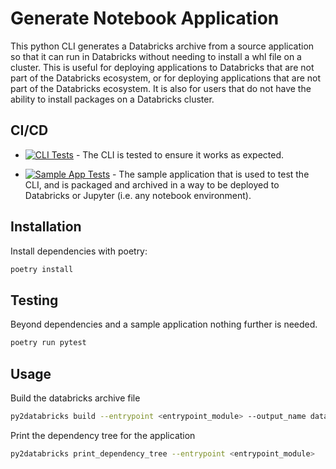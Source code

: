 # Generate Notebook Application

This python CLI generates a Databricks archive from a source application so that it can run in Databricks without needing to install a whl file on a cluster. This is useful for deploying applications to Databricks that are not part of the Databricks ecosystem, or for deploying applications that are not part of the Databricks ecosystem. It is also for users that do not have the ability to install packages on a Databricks cluster.

## CI/CD

* [![CLI Tests](https://github.com/awhipp/python_app_to_databricks/actions/workflows/cli_tests.yml/badge.svg)](https://github.com/awhipp/python_app_to_databricks/actions/workflows/cli_tests.yml) - The CLI is tested to ensure it works as expected.

* [![Sample App Tests](https://github.com/awhipp/python_app_to_databricks/actions/workflows/sample_app_tests.yml/badge.svg)](https://github.com/awhipp/python_app_to_databricks/actions/workflows/sample_app_tests.yml) - The sample application that is used to test the CLI, and is packaged and archived in a way to be deployed to Databricks or Jupyter (i.e. any notebook environment).

## Installation

Install dependencies with poetry:

```bash
poetry install
```

## Testing

Beyond dependencies and a sample application nothing further is needed.

```bash
poetry run pytest
```


## Usage

Build the databricks archive file

```bash
py2databricks build --entrypoint <entrypoint_module> --output_name databricks_archive.zip
```

Print the dependency tree for the application

```bash
py2databricks print_dependency_tree --entrypoint <entrypoint_module>
```